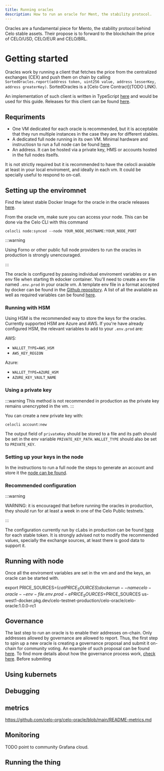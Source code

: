 ```yaml
---
title: Running oracles
description: How to run an oracle for Ment, the stability protocol.
---
```


Oracles are a fundamental piece for Mento, the stability protocol behind Celo stable assets. Their propose is to forward to the blockchain the price of CELO/USD, CELO/EUR and CELO/BRL.

# Getting started

Oracles work by running a client that fetches the price from the centralized exchanges (CEX) and push them on chain by calling `SortedOracles.report(address token, uint256 value, address lesserKey, address greaterKey)`. SortedOracles is a [Celo Core Contract](TODO LINK).

An implementation of such client is written in TypeScript [here](https://github.com/celo-org/celo-oracle) and would be used for this guide. Releases for this client can be found [here](https://github.com/celo-org/celo-oracle/releases).

## Requriments
* One VM dedicated for each oracle is recommended, but it is acceptable that they run multiple instances in the case they are for different stables.
* A dedicated full node running in its own VM. Minimal hardware and instructiosn to run a full node can be found [here](https://docs.celo.org/getting-started/mainnet/running-a-full-node-in-mainnet#:~:text=Full%20nodes%20play%20a%20special,other%20full%20nodes%20and%20validators.).
* An address. It can be hosted via a private key, HMS or accounts hosted in the full nodes itselfs.

It is not strictly required but it is recommended to have the celocli avaiable at least in your local enviroment, and ideally in each vm. It could be specially useful to respond to on-call.


## Setting up the enviromnet

Find the latest stable Docker Image for the oracle in the oracle releases [here](https://github.com/celo-org/celo-oracle/releases).

From the oracle vm, make sure you can access your node. This can be done via the Celo CLI with this command

`celocli node:synced --node YOUR_NODE_HOSTNAME:YOUR_NODE_PORT`

:::warning

Using Forno or other public full node providers to run the oracles in production is strongly unencouraged.

:::

The oracle is configured by passing individual enviroment variables or a en env file when starting th edocker container. You'll need to create a env file named `.env.prod` in your oracle vm. A template env file in a format accepted by docker can be found in the [Github repository](TODO). A list of all the available as well as required variables can be found [here](https://github.com/celo-org/celo-oracle/blob/main/README-config.md).

### Running with HSM

Using HSM is the recommended way to store the keys for the oracles. Currently supported HSM are Azure and AWS. If you're have already configured HSM, the relevant variables to add to your `.env.prod` are:

AWS:
* `WALLET_TYPE=AWS_HSM`
* `AWS_KEY_REGION`

Azure:
* `WALLET_TYPE=AZURE_HSM`
* `AZURE_KEY_VAULT_NAME`

### Using a private key

:::warning
This method is not recommended in production as the private key remains unencrypted in the vm.
:::

You can create a new private key with:

`celocli account:new`

The output field of `privateKey` should be stored to a file and its path should be set in the env variable `PRIVATE_KEY_PATH`. `WALLET_TYPE` should also be set to `PRIVATE_KEY`.


### Setting up your keys in the node

In the instructions to run a full node the steps to generate an account and store it the [node can be found](https://docs.celo.org/getting-started/mainnet/running-a-full-node-in-mainnet#create-an-account-and-get-its-address).

### Recommended configuration

:::warning

WARNING: it is encouraged that before running the oracles in production, they should run for at least a week in one of the Celo Public testnets.`

:::

The configuration currently run by cLabs in production can be found [here](https://github.com/celo-org/celo-monorepo/tree/master/packages/helm-charts/oracle) for each stable token. It is strongly advised not to modify the recommended values, specially the exchange sources, at least there is good data to support it.


## Running with node

Once all the enviroment variables are set in the vm and and the keys, an oracle can be started with.

export PRICE_SOURCES=$(cat PRICE_SOURCES)
docker run --name celo-oracle --env-file .env.prod -e PRICE_SOURCES=$PRICE_SOURCES us-west1-docker.pkg.dev/celo-testnet-production/celo-oracle/celo-oracle:1.0.0-rc1


## Governance

The last step to run an oracle is to enable their addresses on-chain. Only addresses allowed by governance are allowed to report. Thus, the first step to spin up a new oracle is creating a governance proposal and submit it on-chain for community voting. An example of such proposal can be found [here](...). To find more details about how the governance process work, [check here](...). Before submiting 

## Using kubernets

## Debugging

## metrics
https://github.com/celo-org/celo-oracle/blob/main/README-metrics.md

## Monitoring

TODO point to community Grafana cloud.



## Running the thing

